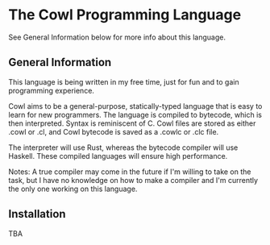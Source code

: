 # The Cowl Programming Language
See General Information below for more info about this language.

## General Information
This language is being written in my free time, just for fun and to gain programming experience.

Cowl aims to be a general-purpose, statically-typed language that is easy to learn for new programmers. The language is compiled to bytecode, which is then interpreted. Syntax is reminiscent of C. Cowl files are stored as either .cowl or .cl, and Cowl bytecode is saved as a .cowlc or .clc file.

The interpreter will use Rust, whereas the bytecode compiler will use Haskell. These compiled languages will ensure high performance.

Notes:
A true compiler may come in the future if I'm willing to take on the task, but I have no knowledge on how to make a compiler and I'm currently the only one working on this language.

## Installation
TBA
